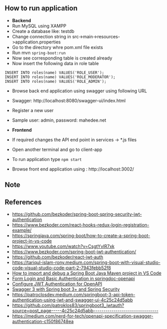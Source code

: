 ## How to run application

- **Backend**
- Run MySQL using XAMPP
- Create a database like: testdb
- Change connection string in src->main->resources->application.properties
- Go to the directory whre pom.xml file exists
- Run mvn `spring-boot:run`
- Now see corresponding table is created already
- Now insert the following data in role table

```
INSERT INTO roles(name) VALUES('ROLE_USER');
INSERT INTO roles(name) VALUES('ROLE_MODERATOR');
INSERT INTO roles(name) VALUES('ROLE_ADMIN');
```

- Browse back end application using swagger using following URL
- Swagger: http://localhost:8080/swagger-ui/index.html
- Register a new user

- Sample user: admin, password: mahedee.net

- **Frontend**
- If required changes the API end point in services -> \*.js files
- Open another terminal and go to client-app
- To run application type `npm start`
- Browse front end application using : http://localhost:3002/

## Note

## References

- https://github.com/bezkoder/spring-boot-spring-security-jwt-authentication
- https://www.bezkoder.com/react-hooks-redux-login-registration-example/
- https://springjava.com/spring-boot/how-to-create-a-spring-boot-project-in-vs-code
- https://www.youtube.com/watch?v=CsgtYvlR7xk
- https://www.bezkoder.com/spring-boot-jwt-authentication/
- https://github.com/bezkoder/react-jwt-auth
- https://tariqul-islam-rony.medium.com/spring-boot-with-visual-studio-code-visual-studio-code-part-2-7943febb52f8
- [How to import and debug a Spring Boot Java Maven project in VS Code](https://www.youtube.com/watch?v=XJeT0ErXBHo)
- [Form Login and Basic Authentication in springdoc-openapi](https://www.baeldung.com/springdoc-openapi-form-login-and-basic-authentication)
- [Configure JWT Authentication for OpenAPI](https://www.baeldung.com/openapi-jwt-authentication)
- [Swagger 3 with Spring boot 3+ and Spring Security](https://www.youtube.com/watch?v=VYvqF-J2JFc)
- https://patroclosdev.medium.com/springboot-3-api-token-authentication-using-jwt-and-swagger-ui-4c25c24d5abb
- https://github.com/patroklos83/springboot3_jwtauth?source=post_page-----4c25c24d5abb--------------------------------
- https://medium.com/nerd-for-tech/openapi-specification-swagger-authentication-c150f86748ea
